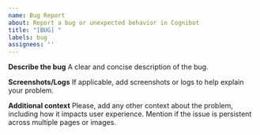 ```yaml
---
name: Bug Report
about: Report a bug or unexpected behavior in Cognibot
title: "[BUG] "
labels: bug
assignees: ''
---
```


**Describe the bug**
A clear and concise description of the bug.

**Screenshots/Logs**
If applicable, add screenshots or logs to help explain your problem.

**Additional context**
Please, add any other context about the problem, including how it impacts user experience. 
Mention if the issue is persistent across multiple pages or images.
